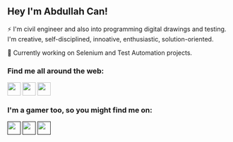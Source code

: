 ## Hey I'm Abdullah Can!
⚡  I'm civil engineer and also into programming digital drawings and testing. I'm creative, self-disciplined, innoative, enthusiastic, solution-oriented.

:hammer: Currently working on Selenium and Test Automation projects.


### Find me all around the web:

<a href="http://linkedin.com/in/abdullahcancoban" target="blank"><img align="center" src="https://github.com/abdullahcancoban/AbdullahCanCoban/blob/main/images/transparent-Linkedin-logo-icon.png" alt="" height="30" /></a>
<a href="http://instagram.com/cancobaan" target="blank"><img align="center" src="https://github.com/abdullahcancoban/AbdullahCanCoban/blob/main/images/instagram.png" alt="" height="30" /></a>
<a href="http://twitch.tv/Apocistaken" target="blank"><img align="center" src="https://github.com/abdullahcancoban/AbdullahCanCoban/blob/main/images/twitch.png" alt="" height="30" /></a>


### I'm a gamer too, so you might find me on:
<a href=" " target="blank"><img align="center" src="https://github.com/abdullahcancoban/AbdullahCanCoban/blob/main/images/LoL.png" height="30" /></a>
<a href=" " target="blank"><img align="center" src="https://github.com/abdullahcancoban/AbdullahCanCoban/blob/main/images/Battlenet.png" height="30" /></a>
<a href="" target="blank"><img align="center" src="https://github.com/abdullahcancoban/AbdullahCanCoban/blob/main/images/Steam.png" height="30" /></a>

